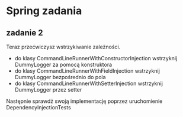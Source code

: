 # Spring zadania

## zadanie 2
Teraz przećwiczysz wstrzykiwanie zależności. 
- do klasy CommandLineRunnerWithConstructorInjection wstrzyknij DummyLogger za pomocą konstruktora
- do klasy CommandLineRunnerWithFieldInjection wstrzyknij DummyLogger bezpośrednio do pola
- do klasy CommandLineRunnerWithSetterInjection wstrzyknij DummyLogger przez setter

Następnie sprawdź swoją implementację poprzez uruchomienie DependencyInjectionTests

